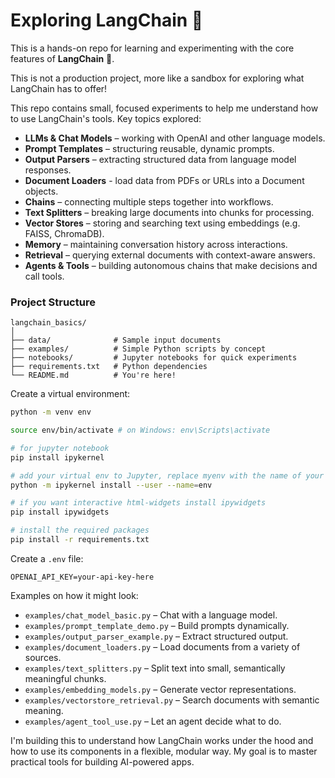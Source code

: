 # Exploring LangChain 🦜 


This is a hands-on repo for learning and experimenting with the core features of **LangChain** 🦜.

This is not a production project, more like a sandbox for exploring what LangChain has to offer!

This repo contains small, focused experiments to help me understand how to use LangChain's tools. Key topics explored:

- **LLMs & Chat Models** – working with OpenAI and other language models.
- **Prompt Templates** – structuring reusable, dynamic prompts.
- **Output Parsers** – extracting structured data from language model responses.
- **Document Loaders** - load data from PDFs or URLs into a Document objects.
- **Chains** – connecting multiple steps together into workflows.
- **Text Splitters** – breaking large documents into chunks for processing.
- **Vector Stores** – storing and searching text using embeddings (e.g. FAISS, ChromaDB).
- **Memory** – maintaining conversation history across interactions.
- **Retrieval** – querying external documents with context-aware answers.
- **Agents & Tools** – building autonomous chains that make decisions and call tools.


### Project Structure

```
langchain_basics/
│
├── data/              # Sample input documents
├── examples/          # Simple Python scripts by concept
├── notebooks/         # Jupyter notebooks for quick experiments
├── requirements.txt   # Python dependencies
└── README.md          # You're here!
```

Create a virtual environment:

```bash
python -m venv env

source env/bin/activate # on Windows: env\Scripts\activate

# for jupyter notebook
pip install ipykernel

# add your virtual env to Jupyter, replace myenv with the name of your venv
python -m ipykernel install --user --name=env

# if you want interactive html-widgets install ipywidgets
pip install ipywidgets

# install the required packages
pip install -r requirements.txt
```

Create a `.env` file:

```env
OPENAI_API_KEY=your-api-key-here
```

Examples on how it might look:

* `examples/chat_model_basic.py` – Chat with a language model.
* `examples/prompt_template_demo.py` – Build prompts dynamically.
* `examples/output_parser_example.py` – Extract structured output.
* `examples/document_loaders.py` – Load documents from a variety of sources.
* `examples/text_splitters.py` – Split text into small, semantically meaningful chunks.
* `examples/embedding_models.py` – Generate vector representations.
* `examples/vectorstore_retrieval.py` – Search documents with semantic meaning.
* `examples/agent_tool_use.py` – Let an agent decide what to do.

I'm building this to understand how LangChain works under the hood and how to use its components in a flexible, modular way. My goal is to master practical tools for building AI-powered apps.